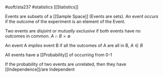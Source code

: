 #uoft/sta237 
#statistics 
[[Statistics]]

Events are subsets of a [[Sample Space]] (Events are sets). An event *occurs* if the outcome of the experiment is an element of the Event.

Two events are *disjoint* or *mutually exclusive* if both events have no outcomes in common.
$A \cap B = \emptyset$  

An event A *implies* event B if all the outcomes of A are all in B, $A \in B$ 

All events have a [[Probability]] of occurring from 0-1

If the probability of two events are unrelated, then they have [[Independence]]/are Independent